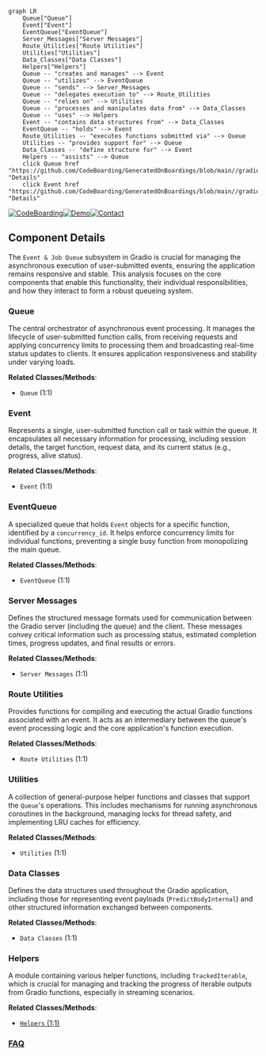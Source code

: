 ```mermaid
graph LR
    Queue["Queue"]
    Event["Event"]
    EventQueue["EventQueue"]
    Server_Messages["Server Messages"]
    Route_Utilities["Route Utilities"]
    Utilities["Utilities"]
    Data_Classes["Data Classes"]
    Helpers["Helpers"]
    Queue -- "creates and manages" --> Event
    Queue -- "utilizes" --> EventQueue
    Queue -- "sends" --> Server_Messages
    Queue -- "delegates execution to" --> Route_Utilities
    Queue -- "relies on" --> Utilities
    Queue -- "processes and manipulates data from" --> Data_Classes
    Queue -- "uses" --> Helpers
    Event -- "contains data structures from" --> Data_Classes
    EventQueue -- "holds" --> Event
    Route_Utilities -- "executes functions submitted via" --> Queue
    Utilities -- "provides support for" --> Queue
    Data_Classes -- "define structure for" --> Event
    Helpers -- "assists" --> Queue
    click Queue href "https://github.com/CodeBoarding/GeneratedOnBoardings/blob/main//gradio/Queue.md" "Details"
    click Event href "https://github.com/CodeBoarding/GeneratedOnBoardings/blob/main//gradio/Event.md" "Details"
```
[![CodeBoarding](https://img.shields.io/badge/Generated%20by-CodeBoarding-9cf?style=flat-square)](https://github.com/CodeBoarding/CodeBoarding)[![Demo](https://img.shields.io/badge/Try%20our-Demo-blue?style=flat-square)](https://www.codeboarding.org/demo)[![Contact](https://img.shields.io/badge/Contact%20us%20-%20contact@codeboarding.org-lightgrey?style=flat-square)](mailto:contact@codeboarding.org)

## Component Details

The `Event & Job Queue` subsystem in Gradio is crucial for managing the asynchronous execution of user-submitted events, ensuring the application remains responsive and stable. This analysis focuses on the core components that enable this functionality, their individual responsibilities, and how they interact to form a robust queueing system.

### Queue
The central orchestrator of asynchronous event processing. It manages the lifecycle of user-submitted function calls, from receiving requests and applying concurrency limits to processing them and broadcasting real-time status updates to clients. It ensures application responsiveness and stability under varying loads.


**Related Classes/Methods**:

- `Queue` (1:1)


### Event
Represents a single, user-submitted function call or task within the queue. It encapsulates all necessary information for processing, including session details, the target function, request data, and its current status (e.g., progress, alive status).


**Related Classes/Methods**:

- `Event` (1:1)


### EventQueue
A specialized queue that holds `Event` objects for a specific function, identified by a `concurrency_id`. It helps enforce concurrency limits for individual functions, preventing a single busy function from monopolizing the main queue.


**Related Classes/Methods**:

- `EventQueue` (1:1)


### Server Messages
Defines the structured message formats used for communication between the Gradio server (including the queue) and the client. These messages convey critical information such as processing status, estimated completion times, progress updates, and final results or errors.


**Related Classes/Methods**:

- `Server Messages` (1:1)


### Route Utilities
Provides functions for compiling and executing the actual Gradio functions associated with an event. It acts as an intermediary between the queue's event processing logic and the core application's function execution.


**Related Classes/Methods**:

- `Route Utilities` (1:1)


### Utilities
A collection of general-purpose helper functions and classes that support the `Queue`'s operations. This includes mechanisms for running asynchronous coroutines in the background, managing locks for thread safety, and implementing LRU caches for efficiency.


**Related Classes/Methods**:

- `Utilities` (1:1)


### Data Classes
Defines the data structures used throughout the Gradio application, including those for representing event payloads (`PredictBodyInternal`) and other structured information exchanged between components.


**Related Classes/Methods**:

- `Data Classes` (1:1)


### Helpers
A module containing various helper functions, including `TrackedIterable`, which is crucial for managing and tracking the progress of iterable outputs from Gradio functions, especially in streaming scenarios.


**Related Classes/Methods**:

- <a href="https://github.com/gradio-app/gradio/blob/master/demo/dashboard/helpers.py#L1-L1" target="_blank" rel="noopener noreferrer">`Helpers` (1:1)</a>




### [FAQ](https://github.com/CodeBoarding/GeneratedOnBoardings/tree/main?tab=readme-ov-file#faq)